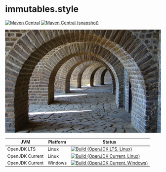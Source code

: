 immutables.style
===

[![Maven Central](https://img.shields.io/maven-central/v/com.io7m.immutables.style/com.io7m.immutables.style.svg?style=flat-square)](http://search.maven.org/#search%7Cga%7C1%7Cg%3A%22com.io7m.immutables.style%22)
[![Maven Central (snapshot)](https://img.shields.io/nexus/s/https/oss.sonatype.org/com.io7m.immutables.style/com.io7m.immutables.style.svg?style=flat-square)](https://oss.sonatype.org/content/repositories/snapshots/com/io7m/immutables/style/)

![immutables-style](./src/site/resources/immutables.style.jpg?raw=true)

| JVM             | Platform | Status |
|-----------------|----------|--------|
| OpenJDK LTS     | Linux    | [![Build (OpenJDK LTS, Linux)](https://img.shields.io/github/workflow/status/io7m/immutables-style/main-openjdk_lts-linux)](https://github.com/io7m/immutables-style/actions?query=workflow%3Amain-openjdk_lts-linux) |
| OpenJDK Current | Linux    | [![Build (OpenJDK Current, Linux)](https://img.shields.io/github/workflow/status/io7m/immutables-style/main-openjdk_current-linux)](https://github.com/io7m/immutables-style/actions?query=workflow%3Amain-openjdk_current-linux)
| OpenJDK Current | Windows  | [![Build (OpenJDK Current, Windows)](https://img.shields.io/github/workflow/status/io7m/immutables-style/main-openjdk_current-windows)](https://github.com/io7m/immutables-style/actions?query=workflow%3Amain-openjdk_current-windows)

